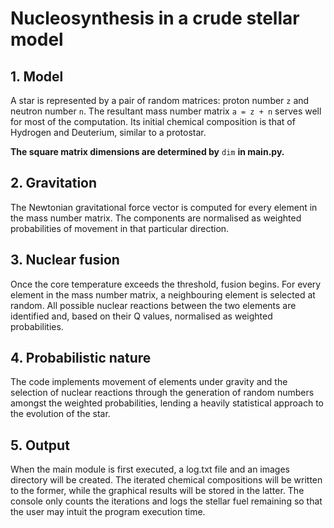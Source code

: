 # Nucleosynthesis in a crude stellar model

## 1. Model
A star is represented by a pair of random matrices: proton number `z`
and neutron number `n`. The resultant mass number matrix `a = z + n`
serves well for most of the computation. Its initial chemical
composition is that of Hydrogen and Deuterium, similar to a protostar.

**The square matrix dimensions are determined by** `dim` **in main.py.**

## 2. Gravitation
The Newtonian gravitational force vector is computed for every element
in the mass number matrix. The components are normalised as weighted
probabilities of movement in that particular direction.

## 3. Nuclear fusion
Once the core temperature exceeds the threshold, fusion begins. For
every element in the mass number matrix, a neighbouring element is
selected at random. All possible nuclear reactions between the two
elements are identified and, based on their Q values, normalised as
weighted probabilities.

## 4. Probabilistic nature
The code implements movement of elements under gravity and the selection
of nuclear reactions through the generation of random numbers amongst
the weighted probabilities, lending a heavily statistical approach to
the evolution of the star.

## 5. Output
When the main module is first executed, a log.txt file and an images
directory will be created. The iterated chemical compositions will be
written to the former, while the graphical results will be stored in
the latter. The console only counts the iterations and logs the stellar
fuel remaining so that the user may intuit the program execution time.
